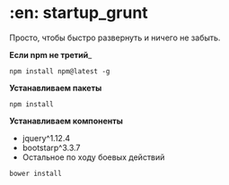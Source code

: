 # :en: startup_grunt
Просто, чтобы быстро развернуть и ничего не забыть.

__Если npm не третий___
```
npm install npm@latest -g
```
__Устанавливаем пакеты__
```
npm install
```
__Устанавливаем компоненты__
- jquery^1.12.4
- bootstarp^3.3.7
- Остальное по ходу боевых действий
```
bower install
```
